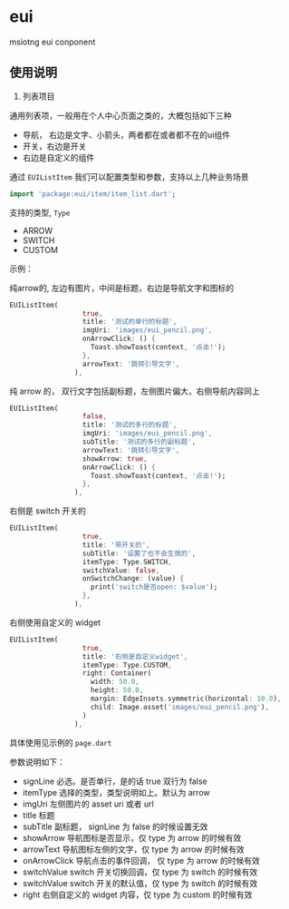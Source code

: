 # eui

msiotng eui conponent

## 使用说明

1. 列表项目

通用列表项，一般用在个人中心页面之类的，大概包括如下三种
* 导航， 右边是文字、小箭头，两者都在或者都不在的ui组件
* 开关，右边是开关
* 右边是自定义的组件

通过 `EUIListItem` 我们可以配置类型和参数，支持以上几种业务场景

```dart
import 'package:eui/item/item_list.dart';
```

支持的类型, `Type`
* ARROW
* SWITCH
* CUSTOM

示例：

纯arrow的, 左边有图片，中间是标题，右边是导航文字和图标的

```dart
EUIListItem(
                  true,
                  title: '测试的单行的标题',
                  imgUri: 'images/eui_pencil.png',
                  onArrowClick: () {
                    Toast.showToast(context, '点击!');
                  },
                  arrowText: '跳转引导文字',
                ),
```

纯 arrow 的， 双行文字包括副标题，左侧图片偏大，右侧导航内容同上

```dart
EUIListItem(
                  false,
                  title: '测试的多行的标题',
                  imgUri: 'images/eui_pencil.png',
                  subTitle: '测试的多行的副标题',
                  arrowText: '跳转引导文字',
                  showArrow: true,
                  onArrowClick: () {
                    Toast.showToast(context, '点击!');
                  },
                ),
```

右侧是 switch 开关的
```dart
EUIListItem(
                  true,
                  title: '带开关的',
                  subTitle: '设置了也不会生效的',
                  itemType: Type.SWITCH,
                  switchValue: false,
                  onSwitchChange: (value) {
                    print('switch是否open: $value');
                  },
                ),
```

右侧使用自定义的 widget

```dart
EUIListItem(
                  true,
                  title: '右侧是自定义widget',
                  itemType: Type.CUSTOM,
                  right: Container(
                    width: 50.0,
                    height: 50.0,
                    margin: EdgeInsets.symmetric(horizontal: 10.0),
                    child: Image.asset('images/eui_pencil.png'),
                  )
                ),
```

具体使用见示例的 `page.dart`

参数说明如下：
* signLine 必选。是否单行，是的话 true 双行为 false
* itemType 选择的类型，类型说明如上。默认为 arrow
* imgUri 左侧图片的 asset uri 或者 url
* title 标题
* subTitle 副标题， signLine 为 false 的时候设置无效
* showArrow 导航图标是否显示，仅 type 为 arrow 的时候有效
* arrowText 导航图标左侧的文字，仅 type 为 arrow 的时候有效
* onArrowClick 导航点击的事件回调， 仅 type 为 arrow 的时候有效
* switchValue switch 开关切换回调，仅 type 为 switch 的时候有效
* switchValue switch 开关的默认值，仅 type 为 switch 的时候有效
* right 右侧自定义的 widget 内容，仅 type 为 custom 的时候有效
